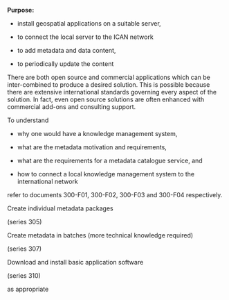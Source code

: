 **Purpose:**



- install geospatial applications on a suitable server,



- to connect the local server to the ICAN network



- to add metadata and data content,



- to periodically update the content



There are both open source and commercial applications which can be inter-combined to produce a desired solution. This is possible because there are extensive international standards governing every aspect of the solution. In fact, even open source solutions are often enhanced with commercial add-ons and consulting support.



To understand



- why one would have a knowledge management system,



- what are the metadata motivation and requirements,



- what are the requirements for a metadata catalogue service, and



- how to connect a local knowledge management system to the international network



refer to documents 300-F01, 300-F02, 300-F03 and 300-F04 respectively.



Create individual metadata packages



(series 305)



Create metadata in batches (more technical knowledge required)



(series 307)



Download and install basic application software



(series 310)



as appropriate
